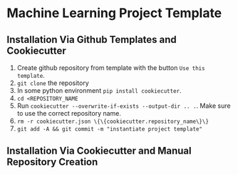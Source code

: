 # Machine Learning Project Template

## Installation Via Github Templates and Cookiecutter

1. Create github repository from template with the button `Use this template`.
1. `git clone` the repository
1. In some python environment `pip install cookiecutter`.
1. `cd <REPOSITORY_NAME`
1. Run `cookiecutter --overwrite-if-exists --output-dir .. .`. Make sure to use the correct repository name.
1. `rm -r cookiecutter.json \{\{cookiecutter.repository_name\}\}`
1. `git add -A && git commit -m "instantiate project template"`

## Installation Via Cookiecutter and Manual Repository Creation
